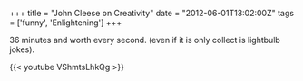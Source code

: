 +++
title = "John Cleese on Creativity"
date = "2012-06-01T13:02:00Z"
tags = ['funny', 'Enlightening']
+++

36 minutes and worth every second. (even if it is only collect is lightbulb
jokes).

{{< youtube VShmtsLhkQg >}}

